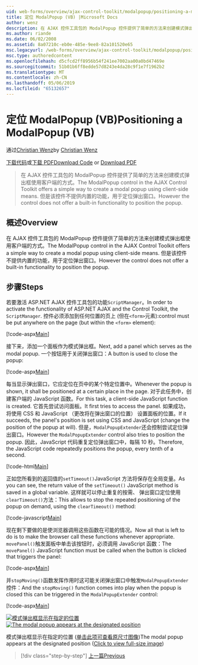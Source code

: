 ```yaml
---
uid: web-forms/overview/ajax-control-toolkit/modalpopup/positioning-a-modalpopup-vb
title: 定位 ModalPopup (VB) |Microsoft Docs
author: wenz
description: 在 AJAX 控件工具包的 ModalPopup 控件提供了简单的方法来创建模式弹出框使用客户端的方式。 但是该控件不提供...
ms.author: riande
ms.date: 06/02/2008
ms.assetid: 8a07210c-eb0e-485e-9ee8-82a101520e65
msc.legacyurl: /web-forms/overview/ajax-control-toolkit/modalpopup/positioning-a-modalpopup-vb
msc.type: authoredcontent
ms.openlocfilehash: d5cfcd2ff8956b54f241ee7002aa00a0bd47469e
ms.sourcegitcommit: 51b01b6ff8edde57d8243e4da28c9f1e7f1962b2
ms.translationtype: MT
ms.contentlocale: zh-CN
ms.lasthandoff: 05/06/2019
ms.locfileid: "65132657"
---
```

# <a name="positioning-a-modalpopup-vb"></a><span data-ttu-id="9ded3-104">定位 ModalPopup (VB)</span><span class="sxs-lookup"><span data-stu-id="9ded3-104">Positioning a ModalPopup (VB)</span></span>

<span data-ttu-id="9ded3-105">通过[Christian Wenz](https://github.com/wenz)</span><span class="sxs-lookup"><span data-stu-id="9ded3-105">by [Christian Wenz](https://github.com/wenz)</span></span>

<span data-ttu-id="9ded3-106">[下载代码](http://download.microsoft.com/download/2/4/0/24052038-f942-4336-905b-b60ae56f0dd5/ModalPopup4.vb.zip)或[下载 PDF](http://download.microsoft.com/download/b/6/a/b6ae89ee-df69-4c87-9bfb-ad1eb2b23373/modalpopup4VB.pdf)</span><span class="sxs-lookup"><span data-stu-id="9ded3-106">[Download Code](http://download.microsoft.com/download/2/4/0/24052038-f942-4336-905b-b60ae56f0dd5/ModalPopup4.vb.zip) or [Download PDF](http://download.microsoft.com/download/b/6/a/b6ae89ee-df69-4c87-9bfb-ad1eb2b23373/modalpopup4VB.pdf)</span></span>

> <span data-ttu-id="9ded3-107">在 AJAX 控件工具包的 ModalPopup 控件提供了简单的方法来创建模式弹出框使用客户端的方式。</span><span class="sxs-lookup"><span data-stu-id="9ded3-107">The ModalPopup control in the AJAX Control Toolkit offers a simple way to create a modal popup using client-side means.</span></span> <span data-ttu-id="9ded3-108">但是该控件不提供内置的功能，用于定位弹出窗口。</span><span class="sxs-lookup"><span data-stu-id="9ded3-108">However the control does not offer a built-in functionality to position the popup.</span></span>

## <a name="overview"></a><span data-ttu-id="9ded3-109">概述</span><span class="sxs-lookup"><span data-stu-id="9ded3-109">Overview</span></span>

<span data-ttu-id="9ded3-110">在 AJAX 控件工具包的 ModalPopup 控件提供了简单的方法来创建模式弹出框使用客户端的方式。</span><span class="sxs-lookup"><span data-stu-id="9ded3-110">The ModalPopup control in the AJAX Control Toolkit offers a simple way to create a modal popup using client-side means.</span></span> <span data-ttu-id="9ded3-111">但是该控件不提供内置的功能，用于定位弹出窗口。</span><span class="sxs-lookup"><span data-stu-id="9ded3-111">However the control does not offer a built-in functionality to position the popup.</span></span>

## <a name="steps"></a><span data-ttu-id="9ded3-112">步骤</span><span class="sxs-lookup"><span data-stu-id="9ded3-112">Steps</span></span>

<span data-ttu-id="9ded3-113">若要激活 ASP.NET AJAX 控件工具包的功能`ScriptManager`。</span><span class="sxs-lookup"><span data-stu-id="9ded3-113">In order to activate the functionality of ASP.NET AJAX and the Control Toolkit, the `ScriptManager`.</span></span> <span data-ttu-id="9ded3-114">控件必须添加到任何位置的页上 (但在`<form>`元素):</span><span class="sxs-lookup"><span data-stu-id="9ded3-114">control must be put anywhere on the page (but within the `<form>` element):</span></span>

[!code-aspx[Main](positioning-a-modalpopup-vb/samples/sample1.aspx)]

<span data-ttu-id="9ded3-115">接下来，添加一个面板作为模式弹出框。</span><span class="sxs-lookup"><span data-stu-id="9ded3-115">Next, add a panel which serves as the modal popup.</span></span> <span data-ttu-id="9ded3-116">一个按钮用于关闭弹出窗口：</span><span class="sxs-lookup"><span data-stu-id="9ded3-116">A button is used to close the popup:</span></span>

[!code-aspx[Main](positioning-a-modalpopup-vb/samples/sample2.aspx)]

<span data-ttu-id="9ded3-117">每当显示弹出窗口，它应定位在页中的某个特定位置中。</span><span class="sxs-lookup"><span data-stu-id="9ded3-117">Whenever the popup is shown, it shall be positioned at a certain place in the page.</span></span> <span data-ttu-id="9ded3-118">对于此任务中，创建客户端的 JavaScript 函数。</span><span class="sxs-lookup"><span data-stu-id="9ded3-118">For this task, a client-side JavaScript function is created.</span></span> <span data-ttu-id="9ded3-119">它首先尝试访问面板。</span><span class="sxs-lookup"><span data-stu-id="9ded3-119">It first tries to access the panel.</span></span> <span data-ttu-id="9ded3-120">如果成功，将使用 CSS 和 JavaScript （更改将在弹出窗口的位置） 设置面板的位置。</span><span class="sxs-lookup"><span data-stu-id="9ded3-120">If it succeeds, the panel's position is set using CSS and JavaScript (change the position of the popup at will).</span></span> <span data-ttu-id="9ded3-121">但是，`ModalPopupExtender`还会控制尝试定位弹出窗口。</span><span class="sxs-lookup"><span data-stu-id="9ded3-121">However the `ModalPopupExtender` control also tries to position the popup.</span></span> <span data-ttu-id="9ded3-122">因此，JavaScript 代码重复定位弹出窗口中，每隔 10 秒。</span><span class="sxs-lookup"><span data-stu-id="9ded3-122">Therefore, the JavaScript code repeatedly positions the popup, every tenth of a second.</span></span>

[!code-html[Main](positioning-a-modalpopup-vb/samples/sample3.html)]

<span data-ttu-id="9ded3-123">正如您所看到的返回值的`setTimeout()`JavaScript 方法将保存在全局变量。</span><span class="sxs-lookup"><span data-stu-id="9ded3-123">As you can see, the return value of the `setTimeout()` JavaScript method is saved in a global variable.</span></span> <span data-ttu-id="9ded3-124">这样就可以停止重复的按需、 弹出窗口定位使用`clearTimeout()`方法：</span><span class="sxs-lookup"><span data-stu-id="9ded3-124">This allows to stop the repeated positioning of the popup on demand, using the `clearTimeout()` method:</span></span>

[!code-javascript[Main](positioning-a-modalpopup-vb/samples/sample4.js)]

<span data-ttu-id="9ded3-125">现在剩下要做的是使浏览器调用这些函数在可能的情况。</span><span class="sxs-lookup"><span data-stu-id="9ded3-125">Now all that is left to do is to make the browser call these functions whenever appropriate.</span></span> <span data-ttu-id="9ded3-126">`movePanel()`触发面板中单击该按钮时，必须调用 JavaScript 函数：</span><span class="sxs-lookup"><span data-stu-id="9ded3-126">The `movePanel()` JavaScript function must be called when the button is clicked that triggers the panel:</span></span>

[!code-aspx[Main](positioning-a-modalpopup-vb/samples/sample5.aspx)]

<span data-ttu-id="9ded3-127">并`stopMoving()`函数发挥作用时这可能关闭弹出窗口中触发`ModalPopupExtender`控件：</span><span class="sxs-lookup"><span data-stu-id="9ded3-127">And the `stopMoving()` function comes into play when the popup is closed this can be triggered in the `ModalPopupExtender` control:</span></span>

[!code-aspx[Main](positioning-a-modalpopup-vb/samples/sample6.aspx)]

<span data-ttu-id="9ded3-128">[![模式弹出框显示在指定的位置](positioning-a-modalpopup-vb/_static/image2.png)](positioning-a-modalpopup-vb/_static/image1.png)</span><span class="sxs-lookup"><span data-stu-id="9ded3-128">[![The modal popup appears at the designated position](positioning-a-modalpopup-vb/_static/image2.png)](positioning-a-modalpopup-vb/_static/image1.png)</span></span>

<span data-ttu-id="9ded3-129">模式弹出框显示在指定的位置 ([单击此项可查看原尺寸图像](positioning-a-modalpopup-vb/_static/image3.png))</span><span class="sxs-lookup"><span data-stu-id="9ded3-129">The modal popup appears at the designated position ([Click to view full-size image](positioning-a-modalpopup-vb/_static/image3.png))</span></span>

> [!div class="step-by-step"]
> [<span data-ttu-id="9ded3-130">上一篇</span><span class="sxs-lookup"><span data-stu-id="9ded3-130">Previous</span></span>](handling-postbacks-from-a-modalpopup-vb.md)
